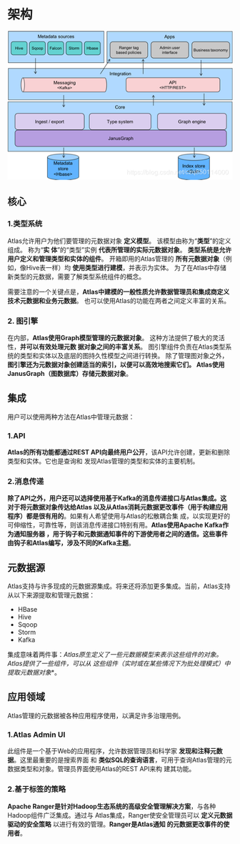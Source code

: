 架构
===================================================================================

![atlas架构](img/1.png)

## 核心

### 1.类型系统
Atlas允许用户为他们要管理的元数据对象 **定义模型**。 该模型由称为“**类型**”的定义组成。 称为“**实
体**”的“类型”实例 **代表所管理的实际元数据对象**。 **类型系统是允许用户定义和管理类型和实体的组件**。 
开箱即用的Atlas管理的 **所有元数据对象**（例如，像Hive表一样）均 **使用类型进行建模**，并表示为实体。 
为了在Atlas中存储新类型的元数据，需要了解类型系统组件的概念。

需要注意的一个关键点是，**Atlas中建模的一般性质允许数据管理员和集成商定义技术元数据和业务元数据**。 
也可以使用Atlas的功能在两者之间定义丰富的关系。

### 2. 图引擎
在内部，**Atlas使用Graph模型管理的元数据对象**。 这种方法提供了极大的灵活性，**并可以有效处理元数
据对象之间的丰富关系**。 图引擎组件负责在Atlas类型系统的类型和实体以及底层的图持久性模型之间进行转换。 
除了管理图对象之外，**图引擎还为元数据对象创建适当的索引，以便可以高效地搜索它们。 Atlas使用
JanusGraph（图数据库）存储元数据对象**。

## 集成
用户可以使用两种方法在Atlas中管理元数据：

### 1.API
**Atlas的所有功能都通过REST API向最终用户公开**，该API允许创建，更新和删除类​​型和实体。它也是查询和
发现Atlas管理的类型和实体的主要机制。

### 2.消息传递
**除了API之外，用户还可以选择使用基于Kafka的消息传递接口与Atlas集成。这对于将元数据对象传达给Atlas
以及从Atlas消耗元数据更改事件（用于构建应用程序）都是很有用的**。如果有人希望使用与Atlas的松散耦合集
成，以实现更好的可伸缩性，可靠性等，则该消息传递接口特别有用。**Atlas使用Apache Kafka作为通知服务器
，用于钩子和元数据通知事件的下游使用者之间的通信。这些事件由钩子和Atlas编写，涉及不同的Kafka主题**。

## 元数据源
Atlas支持与许多现成的元数据源集成。将来还将添加更多集成。当前，Atlas支持从以下来源提取和管理元数据：
+ HBase
+ Hive
+ Sqoop
+ Storm
+ Kafka

集成意味着两件事：**Atlas原生定义了一些元数据模型来表示这些组件的对象*。 Atlas提供了一些组件，可以从
这些组件（实时或在某些情况下为批处理模式）中提取元数据对象**。

## 应用领域
Atlas管理的元数据被各种应用程序使用，以满足许多治理用例。

### 1.Atlas Admin UI
此组件是一个基于Web的应用程序，允许数据管理员和科学家 **发现和注释元数据**。这里最重要的是搜索界面
和 **类似SQL的查询语言**，可用于查询Atlas管理的元数据类型和对象。管理员界面使用Atlas的REST API来构
建其功能。

### 2.基于标签的策略
**Apache Ranger是针对Hadoop生态系统的高级安全管理解决方案**，与各种Hadoop组件广泛集成。通过与
Atlas集成，Ranger使安全管理员可以 **定义元数据驱动的安全策略** 以进行有效的管理。**Ranger是Atlas通知
的元数据更改事件的使用者**。